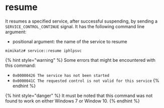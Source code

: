 # resume

It resumes a specified service, after successful suspending, by sending a `SERVICE_CONTROL_CONTINUE` signal. It has the following command line argument:

* positional argument: the name of the service to resume

```text
mimikatz# service::resume iphlpsvc
```

{% hint style="warning" %}
Some errors that might be encountered with this command:

* `0x00000426 The service has not been started`
* `0x0000041C The requested control is not valid for this service`
{% endhint %}

{% hint style="danger" %}
It must be noted that this command was not found to work on either Windows 7 or Window 10. 
{% endhint %}

